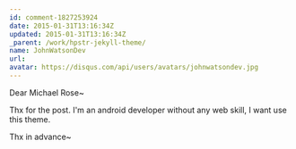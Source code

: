 ```yaml
---
id: comment-1827253924
date: 2015-01-31T13:16:34Z
updated: 2015-01-31T13:16:34Z
_parent: /work/hpstr-jekyll-theme/
name: JohnWatsonDev
url:
avatar: https://disqus.com/api/users/avatars/johnwatsondev.jpg
---
```


Dear Michael Rose~

Thx for the post. I'm an android developer without any web skill, I want use
this theme.

Thx in advance~
